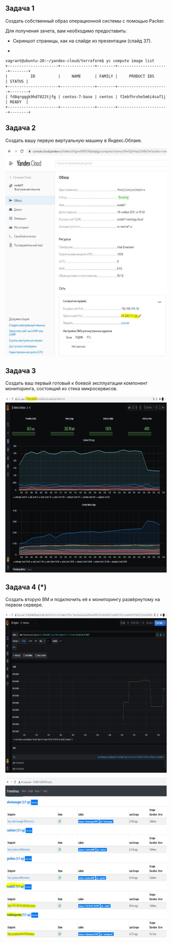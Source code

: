 
<h2 dir="auto">Задача 1</h2>
<p dir="auto">Создать собственный образ операционной системы с помощью Packer.</p>
<p dir="auto">Для получения зачета, вам необходимо предоставить:</p>
<ul dir="auto">
<li>Скриншот страницы, как на слайде из презентации (слайд 37).</li>
</ul>

 *
```
vagrant@ubuntu-20:~/yandex-cloud/terraform$ yc compute image list
+----------------------+---------------+--------+----------------------+--------+
|          ID          |     NAME      | FAMILY |     PRODUCT IDS      | STATUS |
+----------------------+---------------+--------+----------------------+--------+
| fd8qrqqgk9hd7822tjfg | centos-7-base | centos | f2ebfhrshe5m6i4saf1j | READY  |
+----------------------+---------------+--------+----------------------+--------+
```
<h2 dir="auto"></a>Задача 2</h2>
<p dir="auto">Создать вашу первую виртуальную машину в Яндекс.Облаке.</p>

<p align="center" dir="auto"> 
  <a target="_blank" rel="noopener noreferrer" href="node01.jpg"><img width="550" height="650" src="node01.jpg" style="max-width: 100%;"></a>
</p>
<h2 dir="auto">Задача 3</h2>
<p dir="auto">Создать ваш первый готовый к боевой эксплуатации компонент мониторинга, состоящий из стека микросервисов.</p>

<p align="center" dir="auto">
  <a target="_blank" rel="noopener noreferrer" href="grafana.jpg"><img width="1200" height="550" src="grafana.jpg" style="max-width: 100%;"></a>
</p>
<h2 dir="auto">Задача 4 (*)</h2>
<p dir="auto">Создать вторую ВМ и подключить её к мониторингу развёрнутому на первом сервере.</p>

<p align="center" dir="auto">
  <a target="_blank" rel="noopener noreferrer" href="grafana-node02.jpg"><img width="1200" height="500" src="grafana-node02.jpg" style="max-width: 100%;"></a>

<p align="center" dir="auto">
  <a target="_blank" rel="noopener noreferrer" href="prom-targets.jpg"><img width="1200" height="500" src="prom-targets.jpg" style="max-width: 100%;"></a>